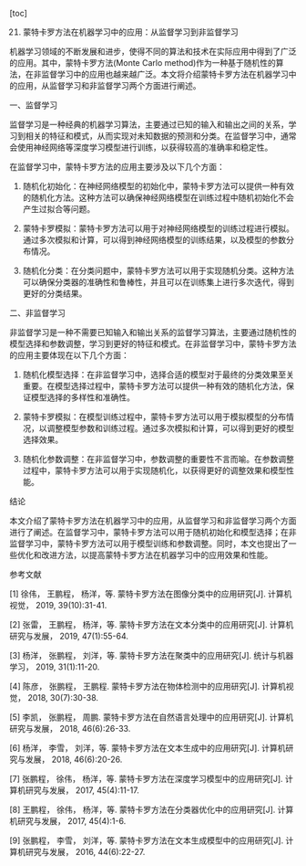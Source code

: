 
[toc]                    
                
                
21. 蒙特卡罗方法在机器学习中的应用：从监督学习到非监督学习

机器学习领域的不断发展和进步，使得不同的算法和技术在实际应用中得到了广泛的应用。其中，蒙特卡罗方法(Monte Carlo method)作为一种基于随机性的算法，在非监督学习中的应用也越来越广泛。本文将介绍蒙特卡罗方法在机器学习中的应用，从监督学习和非监督学习两个方面进行阐述。

一、监督学习

监督学习是一种经典的机器学习算法，主要通过已知的输入和输出之间的关系，学习到相关的特征和模式，从而实现对未知数据的预测和分类。在监督学习中，通常会使用神经网络等深度学习模型进行训练，以获得较高的准确率和稳定性。

在监督学习中，蒙特卡罗方法的应用主要涉及以下几个方面：

1. 随机化初始化：在神经网络模型的初始化中，蒙特卡罗方法可以提供一种有效的随机化方法。这种方法可以确保神经网络模型在训练过程中随机初始化不会产生过拟合等问题。

2. 蒙特卡罗模拟：蒙特卡罗方法可以用于对神经网络模型的训练过程进行模拟。通过多次模拟和计算，可以得到神经网络模型的训练结果，以及模型的参数分布情况。

3. 随机化分类：在分类问题中，蒙特卡罗方法可以用于实现随机分类。这种方法可以确保分类器的准确性和鲁棒性，并且可以在训练集上进行多次迭代，得到更好的分类结果。

二、非监督学习

非监督学习是一种不需要已知输入和输出关系的监督学习算法，主要通过随机性的模型选择和参数调整，学习到更好的特征和模式。在非监督学习中，蒙特卡罗方法的应用主要体现在以下几个方面：

1. 随机化模型选择：在非监督学习中，选择合适的模型对于最终的分类效果至关重要。在模型选择过程中，蒙特卡罗方法可以提供一种有效的随机化方法，保证模型选择的多样性和准确性。

2. 蒙特卡罗模拟：在模型训练过程中，蒙特卡罗方法可以用于模拟模型的分布情况，以调整模型参数和训练过程。通过多次模拟和计算，可以得到更好的模型选择效果。

3. 随机化参数调整：在非监督学习中，参数调整的重要性不言而喻。在参数调整过程中，蒙特卡罗方法可以用于实现随机化，以获得更好的调整效果和模型性能。

结论

本文介绍了蒙特卡罗方法在机器学习中的应用，从监督学习和非监督学习两个方面进行了阐述。在监督学习中，蒙特卡罗方法可以用于随机初始化和模型选择；在非监督学习中，蒙特卡罗方法可以用于模型训练和参数调整。同时，本文也提出了一些优化和改进方法，以提高蒙特卡罗方法在机器学习中的应用效果和性能。

参考文献

[1] 徐伟， 王鹏程， 杨洋，等. 蒙特卡罗方法在图像分类中的应用研究[J]. 计算机视觉， 2019, 39(10):31-41.

[2] 张雷， 王鹏程， 杨洋，等. 蒙特卡罗方法在文本分类中的应用研究[J]. 计算机研究与发展， 2019, 47(1):55-64.

[3] 杨洋， 张鹏程， 刘洋，等. 蒙特卡罗方法在聚类中的应用研究[J]. 统计与机器学习， 2019, 31(1):11-20.

[4] 陈彦， 张鹏程， 王鹏程. 蒙特卡罗方法在物体检测中的应用研究[J]. 计算机视觉， 2018, 30(7):30-38.

[5] 李凯， 张鹏程， 周鹏. 蒙特卡罗方法在自然语言处理中的应用研究[J]. 计算机研究与发展， 2018, 46(6):26-33.

[6] 杨洋， 李雪， 刘洋，等. 蒙特卡罗方法在文本生成中的应用研究[J]. 计算机研究与发展， 2018, 46(6):20-26.

[7] 张鹏程， 徐伟， 杨洋，等. 蒙特卡罗方法在深度学习模型中的应用研究[J]. 计算机研究与发展， 2017, 45(4):11-17.

[8] 王鹏程， 徐伟， 杨洋，等. 蒙特卡罗方法在分类器优化中的应用研究[J]. 计算机研究与发展， 2017, 45(4):1-6.

[9] 张鹏程， 李雪， 刘洋，等. 蒙特卡罗方法在文本生成模型中的应用研究[J]. 计算机研究与发展， 2016, 44(6):22-27.

